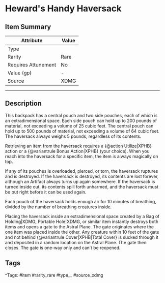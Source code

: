 # Heward's Handy Haversack

## Item Summary

| Attribute            | Value                        |
|----------------------|------------------------------|
| Type                 |   |
| Rarity               | Rare             |
| Requires Attunement  | No                |
| Value (gp)           | -    |
| Source               | XDMG |

---

## Description

This backpack has a central pouch and two side pouches, each of which is an extradimensional space. Each side pouch can hold up to 200 pounds of material, not exceeding a volume of 25 cubic feet. The central pouch can hold up to 500 pounds of material, not exceeding a volume of 64 cubic feet. The haversack always weighs 5 pounds, regardless of its contents.

Retrieving an item from the haversack requires a {@action Utilize|XPHB} action or a {@variantrule Bonus Action|XPHB} (your choice). When you reach into the haversack for a specific item, the item is always magically on top.

If any of its pouches is overloaded, pierced, or torn, the haversack ruptures and is destroyed. If the haversack is destroyed, its contents are lost forever, although an Artifact always turns up again somewhere. If the haversack is turned inside out, its contents spill forth unharmed, and the haversack must be put right before it can be used again.

Each pouch of the haversack holds enough air for 10 minutes of breathing, divided by the number of breathing creatures inside.

Placing the haversack inside an extradimensional space created by a Bag of Holding|XDMG, Portable Hole|XDMG, or similar item instantly destroys both items and opens a gate to the Astral Plane. The gate originates where the one item was placed inside the other. Any creature within 10 feet of the gate and not behind {@variantrule Cover|XPHB|Total Cover} is sucked through it and deposited in a random location on the Astral Plane. The gate then closes. The gate is one-way only and can't be reopened.

## Tags

^Tags: #item #rarity_rare #type__ #source_xdmg